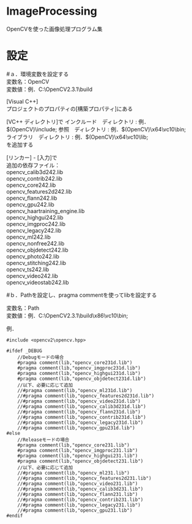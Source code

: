 ImageProcessing
===============

OpenCVを使った画像処理プログラム集

設定  
===================  
#ａ．環境変数を設定する  
変数名：OpenCV  
変数値：例．C:\OpenCV2.3.1\build  

[Visual C++]  
  プロジェクトのプロパティの[構築プロパティ]にある  
  
  [VC++ ディレクトリ]で 
  インクルード　ディレクトリ : 例．$(OpenCV)\include;  
  参照　ディレクトリ : 例．$(OpenCV)\x64\vc10\bin;  
  ライブラリ　ディレクトリ : 例．$(OpenCV)\x64\vc10\lib;  
  を追加する  
  
  [リンカー] - [入力]で  
  追加の依存ファイル：  
    opencv_calib3d242.lib  
    opencv_contrib242.lib  
    opencv_core242.lib  
    opencv_features2d242.lib  
    opencv_flann242.lib  
    opencv_gpu242.lib  
    opencv_haartraining_engine.lib  
    opencv_highgui242.lib  
    opencv_imgproc242.lib  
    opencv_legacy242.lib  
    opencv_ml242.lib  
    opencv_nonfree242.lib  
    opencv_objdetect242.lib  
    opencv_photo242.lib  
    opencv_stitching242.lib  
    opencv_ts242.lib  
    opencv_video242.lib  
    opencv_videostab242.lib  
  
#ｂ．Pathを設定し、pragma commentを使ってlibを設定する  
  
変数名：Path  
変数値：例．C:\OpenCV2.3.1\build\x86\vc10\bin;  
  
例．  
  
    #include <opencv2\opencv.hpp>  
  
    #ifdef _DEBUG  
        //Debugモードの場合  
        #pragma comment(lib,"opencv_core231d.lib")  
        #pragma comment(lib,"opencv_imgproc231d.lib")  
        #pragma comment(lib,"opencv_highgui231d.lib")  
        #pragma comment(lib,"opencv_objdetect231d.lib")  
        //以下、必要に応じて追加  
        //#pragma comment(lib,"opencv_ml231d.lib")  
        //#pragma comment(lib,"opencv_features2d231d.lib")  
        //#pragma comment(lib,"opencv_video231d.lib")  
        //#pragma comment(lib,"opencv_calib3d231d.lib")  
        //#pragma comment(lib,"opencv_flann231d.lib")  
        //#pragma comment(lib,"opencv_contrib231d.lib")  
        //#pragma comment(lib,"opencv_legacy231d.lib")  
        //#pragma comment(lib,"opencv_gpu231d.lib")  
    #else  
        //Releaseモードの場合  
        #pragma comment(lib,"opencv_core231.lib")  
        #pragma comment(lib,"opencv_imgproc231.lib")  
        #pragma comment(lib,"opencv_highgui231.lib")  
        #pragma comment(lib,"opencv_objdetect231.lib")  
        //以下、必要に応じて追加  
        //#pragma comment(lib,"opencv_ml231.lib")  
        //#pragma comment(lib,"opencv_features2d231.lib")  
        //#pragma comment(lib,"opencv_video231.lib")  
        //#pragma comment(lib,"opencv_calib3d231.lib")  
        //#pragma comment(lib,"opencv_flann231.lib")  
        //#pragma comment(lib,"opencv_contrib231.lib")  
        //#pragma comment(lib,"opencv_legacy231.lib")  
        //#pragma comment(lib,"opencv_gpu231.lib")  
    #endif  

